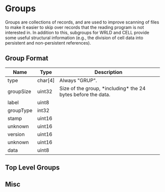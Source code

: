 Groups
======

Groups are collections of records, and are used to improve scanning of files to make it easier to skip over records that the reading program is not interested in. In addition to this, subgroups for WRLD and CELL provide some useful structural information (e.g., the division of cell data into persistent and non-persistent references).

## Group Format

<table>
    <thead>
        <tr><th>Name<th>Type<th>Description
    <tbody>
        <tr><td>type<td>char[4]<td>Always "GRUP".
        <tr><td>groupSize<td>uint32<td>Size of the group, *including* the 24 bytes before the data.
        <tr><td>label<td>uint8<td>
        <tr><td>groupType<td>int32<td>
        <tr><td>stamp<td>uint16<td>
        <tr><td>unknown<td>uint16<td>
        <tr><td>version<td>uint16<td>
        <tr><td>unknown<td>uint16<td>
        <tr><td>data<td>uint8<td>
</table>

## Top Level Groups

## Misc